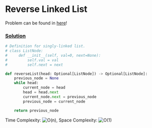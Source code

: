 # Reverse Linked List

Problem can be found in [here](https://leetcode.com/problems/reverse-linked-list/)!

### [Solution](/Linked%20List/206-Reverse-Linked-List/solution.py)

```python
# Definition for singly-linked list.
# class ListNode:
#     def __init__(self, val=0, next=None):
#         self.val = val
#         self.next = next

def reverseList(head: Optional[ListNode]) -> Optional[ListNode]:
    previous_node = None
    while head:
        current_node = head
        head = head.next
        current_node.next = previous_node
        previous_node = current_node

    return previous_node
```

Time Complexity: ![O(n)](<https://latex.codecogs.com/svg.image?\inline&space;O(n)>), Space Complexity: ![O(1)](<https://latex.codecogs.com/svg.image?\inline&space;O(1)>)

